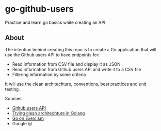 # go-github-users
Practice and learn go basics while creating an API

## About
The intention behind creating this repo is to create a Go application that will use the Github users API to have endpoints for:
 - Read information from CSV file and display it as JSON
 - Read information from Github users API and write it to a CSV file
 - Filtering information by some criteria

It will use the clean architechture, conventions, best practices and unit testing.

Sources:
- [Github users API](https://docs.github.com/en/rest/users)
- [Trying clean architechture in Golang](https://medium.com/easyread/golang-clean-archithecture-efd6d7c43047)
- [Go on Exercism](https://exercism.org/tracks/go)
- Google 😃
